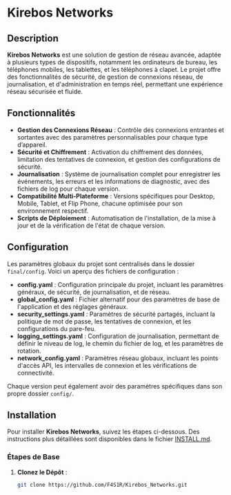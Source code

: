 # Kirebos Networks

## Description
**Kirebos Networks** est une solution de gestion de réseau avancée, adaptée à plusieurs types de dispositifs, notamment les ordinateurs de bureau, les téléphones mobiles, les tablettes, et les téléphones à clapet. Le projet offre des fonctionnalités de sécurité, de gestion de connexions réseau, de journalisation, et d'administration en temps réel, permettant une expérience réseau sécurisée et fluide.

## Fonctionnalités
- **Gestion des Connexions Réseau** : Contrôle des connexions entrantes et sortantes avec des paramètres personnalisables pour chaque type d’appareil.
- **Sécurité et Chiffrement** : Activation du chiffrement des données, limitation des tentatives de connexion, et gestion des configurations de sécurité.
- **Journalisation** : Système de journalisation complet pour enregistrer les événements, les erreurs et les informations de diagnostic, avec des fichiers de log pour chaque version.
- **Compatibilité Multi-Plateforme** : Versions spécifiques pour Desktop, Mobile, Tablet, et Flip Phone, chacune optimisée pour son environnement respectif.
- **Scripts de Déploiement** : Automatisation de l'installation, de la mise à jour et de la vérification de l'état de chaque version.

## Configuration

Les paramètres globaux du projet sont centralisés dans le dossier `final/config`. Voici un aperçu des fichiers de configuration :

- **config.yaml** : Configuration principale du projet, incluant les paramètres généraux, de sécurité, de journalisation, et de réseau.
- **global_config.yaml** : Fichier alternatif pour des paramètres de base de l'application et des réglages généraux.
- **security_settings.yaml** : Paramètres de sécurité partagés, incluant la politique de mot de passe, les tentatives de connexion, et les configurations du pare-feu.
- **logging_settings.yaml** : Configuration de journalisation, permettant de définir le niveau de log, le chemin du fichier de log, et les paramètres de rotation.
- **network_config.yaml** : Paramètres réseau globaux, incluant les points d'accès API, les intervalles de connexion et les vérifications de connectivité.

Chaque version peut également avoir des paramètres spécifiques dans son propre dossier `config/`.

## Installation
Pour installer **Kirebos Networks**, suivez les étapes ci-dessous. Des instructions plus détaillées sont disponibles dans le fichier [INSTALL.md](INSTALL.md).

### Étapes de Base
1. **Clonez le Dépôt** :
   ```bash
   git clone https://github.com/F4S1R/Kirebos_Networks.git
